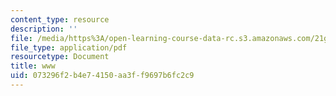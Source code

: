 ```yaml
---
content_type: resource
description: ''
file: /media/https%3A/open-learning-course-data-rc.s3.amazonaws.com/21g-114-chinese-vi-streamlined-spring-2005/073296f2b4e74150aa3ff9697b6fc2c9_MIT21G_114S05_4_14f.pdf
file_type: application/pdf
resourcetype: Document
title: www
uid: 073296f2-b4e7-4150-aa3f-f9697b6fc2c9
---
```

